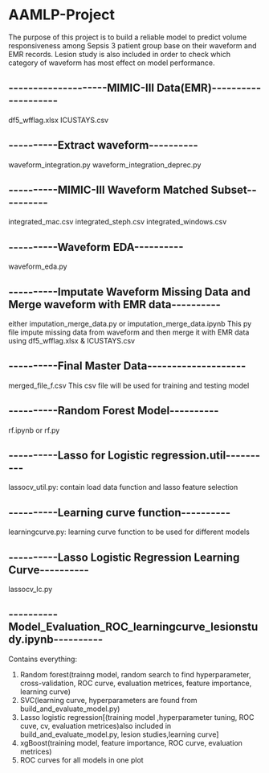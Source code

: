 # AAMLP-Project

The purpose of this project is to build a reliable model to predict volume responsiveness among Sepsis 3 patient group base on their waveform and EMR records. Lesion study is also included in order to check which category of waveform has most effect on model performance. 


## --------------------MIMIC-III Data(EMR)--------------------

df5_wfflag.xlsx
ICUSTAYS.csv


## ----------Extract waveform----------

waveform_integration.py
waveform_integration_deprec.py

## ----------MIMIC-III Waveform Matched Subset----------

integrated_mac.csv
integrated_steph.csv
integrated_windows.csv

## ----------Waveform EDA----------

waveform_eda.py

## ----------Imputate Waveform Missing Data and Merge waveform with EMR data----------

either imputation_merge_data.py or imputation_merge_data.ipynb
This py file impute missing data from waveform and then merge it with EMR data using df5_wfflag.xlsx & ICUSTAYS.csv

## ----------Final Master Data--------------------

merged_file_f.csv
This csv file will be used for training and testing model

## ----------Random Forest Model----------

rf.ipynb or rf.py

## ----------Lasso for Logistic regression.util----------

lassocv_util.py: contain load data function and lasso feature selection 

## ----------Learning curve function----------

learningcurve.py: learning curve function to be used for different models

## ----------Lasso Logistic Regression Learning Curve----------

lassocv_lc.py

## ----------Model_Evaluation_ROC_learningcurve_lesionstudy.ipynb----------

Contains everything:
1. Random forest(trainng model, random search to find hyperparameter, cross-validation, ROC curve, evaluation metrices, feature importance, learning curve)
2. SVC(learning curve, hyperparameters are found from build_and_evaluate_model.py)
3. Lasso logistic regression[(training model ,hyperparameter tuning, ROC cuve, cv, evaluation metrices)also included in build_and_evaluate_model.py, lesion studies,learning curve]
4. xgBoost(training model, feature importance, ROC curve, evaluation metrices)
5. ROC curves for all models in one plot
